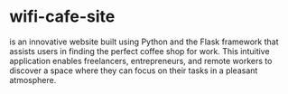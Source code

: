# wifi-cafe-site 
is an innovative website built using Python and the Flask framework that assists users in finding the perfect coffee shop for work. 
This intuitive application enables freelancers, entrepreneurs, and remote workers to discover a space where they can focus on their tasks in a pleasant atmosphere.
